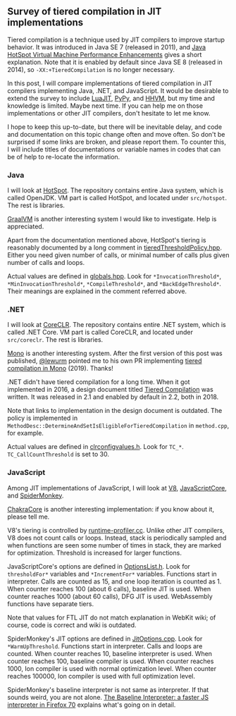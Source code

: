 ## Survey of tiered compilation in JIT implementations

Tiered compilation is a technique used by JIT compilers to improve startup behavior. It was introduced in Java SE 7 (released in 2011), and [Java HotSpot Virtual Machine Performance Enhancements](https://docs.oracle.com/javase/7/docs/technotes/guides/vm/performance-enhancements-7.html#tieredcompilation) gives a short explanation. Note that it is enabled by default since Java SE 8 (released in 2014), so `-XX:+TieredCompilation` is no longer necessary.

In this post, I will compare implementations of tiered compilation in JIT compilers implementing Java, .NET, and JavaScript. It would be desirable to extend the survey to include [LuaJIT](http://luajit.org/), [PyPy](http://pypy.org/), and [HHVM](https://hhvm.com/), but my time and knowledge is limited. Maybe next time. If you can help me on those implementations or other JIT compilers, don't hesitate to let me know.

I hope to keep this up-to-date, but there will be inevitable delay, and code and documentation on this topic change often and move often. So don't be surprised if some links are broken, and please report them. To counter this, I will include titles of documentations or variable names in codes that can be of help to re-locate the information.

### Java

I will look at [HotSpot](https://github.com/openjdk/jdk). The repository contains entire Java system, which is called OpenJDK. VM part is called HotSpot, and located under `src/hotspot`. The rest is libraries.

[GraalVM](https://www.graalvm.org/) is another interesting system I would like to investigate. Help is appreciated.

Apart from the documentation mentioned above, HotSpot's tiering is reasonably documented by a long comment in [tieredThresholdPolicy.hpp](https://github.com/openjdk/jdk/blob/master/src/hotspot/share/compiler/tieredThresholdPolicy.hpp). Either you need given number of calls, or minimal number of calls plus given number of calls and loops.

Actual values are defined in [globals.hpp](https://github.com/openjdk/jdk/blob/master/src/hotspot/share/runtime/globals.hpp). Look for `*InvocationThreshold*`, `*MinInvocationThreshold*`, `*CompileThreshold*`, and `*BackEdgeThreshold*`. Their meanings are explained in the comment referred above.

### .NET

I will look at [CoreCLR](https://github.com/dotnet/runtime). The repository contains entire .NET system, which is called .NET Core. VM part is called CoreCLR, and located under `src/coreclr`. The rest is libraries.

[Mono](https://www.mono-project.com/) is another interesting system. After the first version of this post was published, [@lewurm](https://github.com/lewurm) pointed me to his own PR implementing [tiered compilation in Mono](https://github.com/mono/mono/pull/17551) (2019). Thanks!

.NET didn't have tiered compilation for a long time. When it got implemented in 2016, a design document titled [Tiered Compilation](https://github.com/dotnet/runtime/blob/master/docs/design/features/tiered-compilation.md) was written. It was released in 2.1 and enabled by default in 2.2, both in 2018.

Note that links to implementation in the design document is outdated. The policy is implemented in `MethodDesc::DetermineAndSetIsEligibleForTieredCompilation` in `method.cpp`, for example. 

Actual values are defined in [clrconfigvalues.h](https://github.com/dotnet/runtime/blob/master/src/coreclr/inc/clrconfigvalues.h). Look for `TC_*`. `TC_CallCountThreshold` is set to 30.

### JavaScript

Among JIT implementations of JavaScript, I will look at [V8](https://v8.dev/), [JavaScriptCore](https://trac.webkit.org/wiki/JavaScriptCore), and [SpiderMonkey](https://developer.mozilla.org/en-US/docs/Mozilla/Projects/SpiderMonkey).

[ChakraCore](https://github.com/microsoft/ChakraCore) is another interesting implementation: if you know about it, please tell me.

V8's tiering is controlled by [runtime-profiler.cc](https://github.com/v8/v8/blob/master/src/execution/runtime-profiler.cc). Unlike other JIT compilers, V8 does not count calls or loops. Instead, stack is periodically sampled and when functions are seen some number of times in stack, they are marked for optimization. Threshold is increased for larger functions.

JavaScriptCore's options are defined in [OptionsList.h](https://github.com/WebKit/webkit/blob/master/Source/JavaScriptCore/runtime/OptionsList.h). Look for `thresholdFor*` variables and `*IncrementFor*` variables. Functions start in interpreter. Calls are counted as 15, and one loop iteration is counted as 1. When counter reaches 100 (about 6 calls), baseline JIT is used. When counter reaches 1000 (about 60 calls), DFG JIT is used. WebAssembly functions have separate tiers.

Note that values for FTL JIT do not match explanation in WebKit wiki; of course, code is correct and wiki is outdated.

SpiderMonkey's JIT options are defined in [JitOptions.cpp](https://github.com/mozilla/gecko-dev/blob/master/js/src/jit/JitOptions.cpp). Look for `*WarmUpThreshold`. Functions start in interpreter. Calls and loops are counted. When counter reaches 10, baseline interpreter is used. When counter reaches 100, baseline compiler is used. When counter reaches 1000, Ion compiler is used with normal optimization level. When counter reaches 100000, Ion compiler is used with full optimization level.

SpiderMonkey's baseline interpreter is not same as interpreter. If that sounds weird, you are not alone. [The Baseline Interpreter: a faster JS interpreter in Firefox 70](https://hacks.mozilla.org/2019/08/the-baseline-interpreter-a-faster-js-interpreter-in-firefox-70/) explains what's going on in detail.
